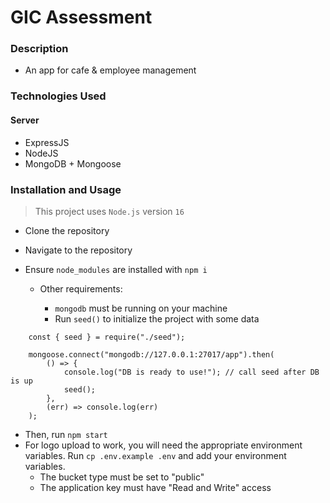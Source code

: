 # GIC Assessment

### Description

- An app for cafe & employee management

### Technologies Used

#### Server

- ExpressJS
- NodeJS
- MongoDB + Mongoose

### Installation and Usage

> This project uses `Node.js` version `16`

- Clone the repository
- Navigate to the repository
- Ensure `node_modules` are installed with `npm i`

  - Other requirements:

    - `mongodb` must be running on your machine
    - Run `seed()` to initialize the project with some data

```
    const { seed } = require("./seed");

    mongoose.connect("mongodb://127.0.0.1:27017/app").then(
        () => {
            console.log("DB is ready to use!"); // call seed after DB is up
            seed();
        },
        (err) => console.log(err)
    );
```

- Then, run `npm start`
- For logo upload to work, you will need the appropriate environment variables. Run `cp .env.example .env` and add your environment variables.
  - The bucket type must be set to "public"
  - The application key must have "Read and Write" access
